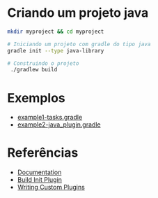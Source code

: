 # Criando um projeto java

```sh
mkdir myproject && cd myproject

# Iniciando um projeto com gradle do tipo java
gradle init --type java-library

# Construindo o projeto
 ./gradlew build
```

# Exemplos

- [example1-tasks.gradle](example1-tasks.gradle)
- [example2-java_plugin.gradle](example2-java_plugin.gradle)

# Referências

- [Documentation](https://docs.gradle.org/current/userguide/userguide.html)
- [Build Init Plugin](https://docs.gradle.org/current/userguide/build_init_plugin.html)
- [Writing Custom Plugins](https://docs.gradle.org/current/userguide/custom_plugins.html)

